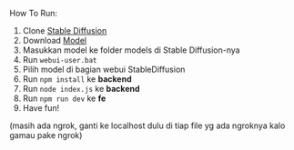 How To Run:
1. Clone [Stable Diffusion](https://github.com/AUTOMATIC1111/stable-diffusion-webui.git)
2. Download [Model](https://civitai.com/models/7371/rev-animated)
3. Masukkan model ke folder models di Stable Diffusion-nya
4. Run `webui-user.bat`
5. Pilih model di bagian webui StableDiffusion
6. Run `npm install` ke **backend**
7. Run `node index.js` ke **backend**
8. Run `npm run dev` ke **fe**
9. Have fun!


(masih ada ngrok, ganti ke localhost dulu di tiap file yg ada ngroknya kalo gamau pake ngrok)
